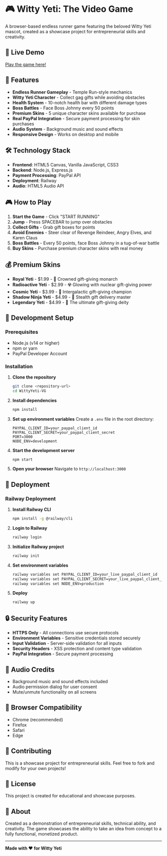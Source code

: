 # 🎮 Witty Yeti: The Video Game

A browser-based endless runner game featuring the beloved Witty Yeti mascot, created as a showcase project for entrepreneurial skills and creativity.

## 🚀 Live Demo

[Play the game here!](YOUR_RAILWAY_URL_HERE)

## 🎯 Features

- **Endless Runner Gameplay** - Temple Run-style mechanics
- **Witty Yeti Character** - Collect gag gifts while avoiding obstacles
- **Health System** - 10-notch health bar with different damage types
- **Boss Battles** - Face Boss Johnny every 50 points
- **Premium Skins** - 5 unique character skins available for purchase
- **Real PayPal Integration** - Secure payment processing for skin purchases
- **Audio System** - Background music and sound effects
- **Responsive Design** - Works on desktop and mobile

## 🛠️ Technology Stack

- **Frontend**: HTML5 Canvas, Vanilla JavaScript, CSS3
- **Backend**: Node.js, Express.js
- **Payment Processing**: PayPal API
- **Deployment**: Railway
- **Audio**: HTML5 Audio API

## 🎮 How to Play

1. **Start the Game** - Click "START RUNNING"
2. **Jump** - Press SPACEBAR to jump over obstacles
3. **Collect Gifts** - Grab gift boxes for points
4. **Avoid Enemies** - Steer clear of Revenge Reindeer, Angry Elves, and Karen Claus
5. **Boss Battles** - Every 50 points, face Boss Johnny in a tug-of-war battle
6. **Buy Skins** - Purchase premium character skins with real money

## 💰 Premium Skins

- **Royal Yeti** - $1.99 - 👑 Crowned gift-giving monarch
- **Radioactive Yeti** - $2.99 - ☢️ Glowing with nuclear gift-giving power
- **Cosmic Yeti** - $3.99 - 🚀 Intergalactic gift-giving champion
- **Shadow Ninja Yeti** - $4.99 - 🥷 Stealth gift delivery master
- **Legendary Yeti** - $4.99 - 💎 The ultimate gift-giving deity

## 🔧 Development Setup

### Prerequisites
- Node.js (v14 or higher)
- npm or yarn
- PayPal Developer Account

### Installation

1. **Clone the repository**
   ```bash
   git clone <repository-url>
   cd WittyYeti-VG
   ```

2. **Install dependencies**
   ```bash
   npm install
   ```

3. **Set up environment variables**
   Create a `.env` file in the root directory:
   ```env
   PAYPAL_CLIENT_ID=your_paypal_client_id
   PAYPAL_CLIENT_SECRET=your_paypal_client_secret
   PORT=3000
   NODE_ENV=development
   ```

4. **Start the development server**
   ```bash
   npm start
   ```

5. **Open your browser**
   Navigate to `http://localhost:3000`

## 🚀 Deployment

### Railway Deployment

1. **Install Railway CLI**
   ```bash
   npm install -g @railway/cli
   ```

2. **Login to Railway**
   ```bash
   railway login
   ```

3. **Initialize Railway project**
   ```bash
   railway init
   ```

4. **Set environment variables**
   ```bash
   railway variables set PAYPAL_CLIENT_ID=your_live_paypal_client_id
   railway variables set PAYPAL_CLIENT_SECRET=your_live_paypal_client_secret
   railway variables set NODE_ENV=production
   ```

5. **Deploy**
   ```bash
   railway up
   ```

## 🔒 Security Features

- **HTTPS Only** - All connections use secure protocols
- **Environment Variables** - Sensitive credentials stored securely
- **Input Validation** - Server-side validation for all inputs
- **Security Headers** - XSS protection and content type validation
- **PayPal Integration** - Secure payment processing

## 🎵 Audio Credits

- Background music and sound effects included
- Audio permission dialog for user consent
- Mute/unmute functionality on all screens

## 📱 Browser Compatibility

- Chrome (recommended)
- Firefox
- Safari
- Edge

## 🤝 Contributing

This is a showcase project for entrepreneurial skills. Feel free to fork and modify for your own projects!

## 📄 License

This project is created for educational and showcase purposes.

## 🎯 About

Created as a demonstration of entrepreneurial skills, technical ability, and creativity. The game showcases the ability to take an idea from concept to a fully functional, monetized product.

---

**Made with ❤️ for Witty Yeti**
